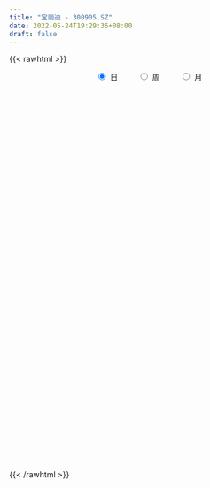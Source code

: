```yaml
---
title: "宝丽迪 - 300905.SZ"
date: 2022-05-24T19:29:36+08:00
draft: false
---
```

{{< rawhtml >}}
    <div style="text-align: center">
        <label style="padding: 1rem;"><input style="margin-right: .5rem" type="radio" name="period" value="D" checked onclick="period_change(this)">日</label>
        <label style="padding: 1rem;"><input style="margin-right: .5rem" type="radio" name="period" value="W" onclick="period_change(this)">周</label>
        <label style="padding: 1rem;"><input style="margin-right: .5rem" type="radio" name="period" value="M" onclick="period_change(this)">月</label>
    </div>
    <div id="chart" style="height: 700px;"></div> 
    <script type="text/javascript">
        const D_v = [14773.85,17414.45,8612.13,10128.34,13230.05,11135.94,7899.2,11547.66,23535.27,26332.36,51238.76,34860.68,32822.66,27285.5,26903.02,21761.35,26746.09,20851.95,22981.06,18766.78,17412.08,26265.71,39388.65,34067.06,34261.31,23134.02,21461.64,20049.0,19371.09,19937.42,19613.47,9642.41,15455.95,12094.74,23923.98,28063.95,21762.58,19105.41,13848.71,15836.98,15163.99,12238.17,16909.04,8269.19,11016.8,15731.3,14383.16,8928.0,9909.39,11682.0,37005.91,18051.06,11480.1,11406.53,9940.86,11519.63,8523.67,11780.0,10078.57,7792.97,9062.0,10861.06,9789.06,9327.13,25678.68,12263.49,11188.13,10390.0,18192.25,15566.58,17626.21,10842.0,12718.0,106398.45,111103.77,69066.35,42811.57,78182.92,81598.31,47498.71,48170.66,35358.91,33027.11,23189.35,51760.32,74350.5,55623.25,87613.81,60597.66,39723.3,42257.2,37900.16,35686.59,34284.17,28379.47,26382.1,30178.31,21932.21,38172.08,29639.99,25357.0,29044.07,10732.67,15273.03,7621.53,9450.72,8161.67,11459.04,10114.2,6559.3,9315.39,8698.32,6034.53,13545.61,10795.39,7385.52,10397.52,8969.68,10116.52,15493.34,6482.34,6225.34,13269.94,10637.12,7808.12,12535.57,8531.78,8666.1,9872.0,22231.11,21278.01,21907.0,18212.61,16953.74,12053.48,11195.0,11063.0,24359.34,16111.87,20926.29,12876.27,16640.75,14333.23,12291.89,34000.44,19882.49,16694.81,14741.75,9870.75,20392.4,15941.78,9688.36,9474.0,12061.06,12259.89,10875.36,12028.2,8471.0,36578.76,42916.8,31891.39,18735.67,14576.78,13420.35,11950.0,11519.81,13941.0,12087.8,12557.0,12126.26,26486.06,13366.0,9195.0,12004.12,11233.0,19051.49,14577.52,12184.19,18615.6,13383.19,7428.04,14856.06,5367.7,8696.7,6862.24,5550.84,5848.06,6412.0,8882.0,6832.0,5531.0,5920.98,8370.0,11902.9,10895.0,10553.84,9256.37,8702.89,13483.0,7117.0,8977.2,6621.58,7717.81,9734.39,8935.88,10510.86,17418.0,19873.36,11419.8,9676.85,6793.0,9282.48,10311.48,10462.0,5853.0,5785.0,6783.37,5789.0,4999.0,6360.0,5346.0,5731.0,6774.6,12478.24,30953.17,16743.32,12366.0,8636.0,8585.0,7172.12,7313.0,4843.86,6434.98,6083.98,4508.12,5503.0,6210.0,6580.86,11695.0,10185.88,12222.0,8519.1,9595.41,8398.41,5615.0,4606.0,5485.0,7370.51,6456.44,8774.87]
const D_histogram = [0.0,-0.0727904274,-0.0852549225,-0.0722644442,-0.0158961853,-0.0304550698,-0.0140151053,-0.0456139343,0.0433819236,0.006724567,0.1018747562,0.1073382126,0.0442185368,-0.0680353324,-0.2081666462,-0.2781466448,-0.2568352512,-0.2424302826,-0.2755761991,-0.2183274972,-0.1567981629,-0.074879091,0.0468647519,0.0854579141,0.1551295087,0.1754422263,0.1116033179,0.0324012059,0.0255755415,0.0076796499,-0.0816919947,-0.1293182085,-0.1062255286,-0.0971289977,-0.0147612011,0.0394117236,0.1010436141,0.1115207204,0.1034714228,0.0409831537,0.0098930155,-0.0416787954,-0.1201247476,-0.1555393772,-0.1636416659,-0.1245287113,-0.133021175,-0.1307046181,-0.0971285638,-0.0585810198,0.0279481701,0.0227441022,0.0076489882,-0.0247227048,-0.0275089564,0.0021715479,-0.0004835952,-0.032621476,-0.0820985251,-0.1303069716,-0.1973471745,-0.1780827874,-0.1240332968,-0.0494873994,0.0073068024,0.0468600021,0.0509819558,0.0774533579,0.1519088116,0.1804912852,0.1534718039,0.1119990774,0.101415083,0.4272231527,0.524995687,0.5844969138,0.498970597,0.5578161554,0.5743620025,0.574682352,0.5622682006,0.4576978545,0.281724811,0.1481337924,0.1899135237,0.2012132751,0.2621807143,0.4221780847,0.4908850014,0.4421691972,0.2858610193,0.2055709024,0.0800351299,-0.1242016516,-0.2875922332,-0.3500773321,-0.4593365794,-0.4826548388,-0.3911871234,-0.4031168489,-0.4907862798,-0.6981348807,-0.7891097357,-0.8729007468,-0.8491679948,-0.7480072096,-0.6411811976,-0.5904324043,-0.4832533545,-0.4044511578,-0.3067453347,-0.2546016571,-0.1982603567,-0.1947775024,-0.2054653623,-0.1716314222,-0.1006807966,-0.0280355727,-0.0384955115,-0.146541879,-0.183817784,-0.1693789521,-0.198336044,-0.1484043151,-0.0868459189,-0.0154132519,0.0273239994,0.0834367035,0.1317121896,0.2052829845,0.2754249443,0.3509576285,0.3403215147,0.3851864599,0.3855443077,0.3839182772,0.3634302841,0.3918328981,0.392388729,0.4020024785,0.3659934563,0.29621384,0.2444030077,0.2378139684,0.2375468141,0.1858570185,0.0767937343,0.0345638461,-0.0072797004,0.014421654,0.014313994,0.0135988884,0.0231032722,0.0459479535,0.068997777,0.0353211513,-0.0378352061,-0.0669831186,-0.011377282,0.077007413,0.0202760523,0.0263942187,0.0378541694,0.0295369296,0.0210305893,-0.007764725,0.0133494515,0.0259543048,0.0237755004,-0.0119239168,0.0392471891,0.0535736482,0.0645019077,0.043900693,0.0032728616,0.0382540276,0.0133351445,0.0238471119,-0.0425415212,-0.1423272713,-0.2163471128,-0.3402923599,-0.386014595,-0.4492544271,-0.4331022788,-0.3695436406,-0.2862405473,-0.2067400874,-0.1445449146,-0.1297974864,-0.1059868632,-0.0868515194,-0.0564928439,-0.0467403005,-0.0091711293,0.0332970798,0.0434825982,0.0764458046,0.0550747994,0.0530117146,0.0405931138,0.05403632,0.0722675988,0.0942493801,0.1028685581,0.0918322933,0.0445374644,-0.0655062226,-0.1166941261,-0.1180619581,-0.1483427433,-0.2141441241,-0.21285807,-0.1716068343,-0.1195347363,-0.0587852282,-0.0037459554,0.0398533812,0.0545756338,0.078356381,0.0920497719,0.0816578733,0.087084325,0.1056757993,0.1631037441,0.2053323339,0.1667677326,0.1085165001,0.0213956113,-0.0119615639,-0.0597246701,-0.057768699,-0.0838434342,-0.0785510627,-0.0549412419,-0.0303185118,-0.0436861048,-0.0314359157,-0.1283928568,-0.2416578509,-0.283849026,-0.3147865342,-0.2584098372,-0.1683712546,-0.105208792,-0.033915186,0.039446629,0.0846037467,0.1344562282,0.1731191066]
const D_fast = [0.0,-0.0909880342,-0.12476626,-0.1298418927,-0.0774476802,-0.0996203321,-0.086684144,-0.1296864565,-0.0298451178,-0.0648213325,0.0557975457,0.0880955553,0.0360305137,-0.0932321886,-0.285405164,-0.4249218238,-0.467819243,-0.514021845,-0.6160618114,-0.6133949837,-0.5910651901,-0.527865891,-0.3944058602,-0.3344482194,-0.2259942476,-0.1618209734,-0.1977590524,-0.2688608629,-0.269292642,-0.2852686211,-0.3950632644,-0.4750190303,-0.4784827325,-0.4936684511,-0.4149909547,-0.3509650991,-0.2640723052,-0.2257150187,-0.2078964607,-0.2601389413,-0.2887558256,-0.3507473353,-0.4592244744,-0.5335239483,-0.5825366536,-0.5745558767,-0.6163036342,-0.6466632318,-0.6373693184,-0.6134670294,-0.5199507969,-0.5194688393,-0.5326517063,-0.5712040755,-0.5808675662,-0.5506441749,-0.5534202168,-0.5937134665,-0.6637151469,-0.7445003364,-0.8608773329,-0.8861336426,-0.8630924762,-0.8009184287,-0.7422975262,-0.691029326,-0.6741618833,-0.6283271418,-0.5158944852,-0.4421891903,-0.4308407206,-0.4443136777,-0.4295439014,0.0030699565,0.2320914125,0.4377168677,0.4769332002,0.6752327975,0.8353691452,0.9793600826,1.1075129814,1.1173670989,1.0118252582,0.9152676877,1.0045257999,1.0661288702,1.1926414879,1.4581833795,1.6496115466,1.7114380416,1.6265951185,1.5976977272,1.4921707372,1.2568835428,1.0215949029,0.871590471,0.6474970788,0.5035151097,0.4971860443,0.3844771066,0.1741111057,-0.2077712153,-0.4960235042,-0.7980397021,-0.9865989488,-1.072439966,-1.1259092534,-1.2227685611,-1.23640285,-1.2587134427,-1.2376939533,-1.24920069,-1.2424244788,-1.2876360001,-1.3496902006,-1.358764116,-1.3129836895,-1.2473473589,-1.2674311755,-1.4121130128,-1.4953433637,-1.5232492699,-1.6017903728,-1.5889597226,-1.5491128062,-1.4815334522,-1.431965201,-1.3549933211,-1.2737897875,-1.1488982465,-1.0099000507,-0.8466279593,-0.7721836945,-0.6310221343,-0.5342782096,-0.4399246707,-0.3695550928,-0.2431942543,-0.1445412412,-0.034426872,0.0210624699,0.0253363136,0.0346262331,0.087490686,0.1466102352,0.1413846942,0.0515198436,0.0179309169,-0.0257325547,-0.0004257868,0.0030450517,0.0057296682,0.0210098701,0.0553415397,0.0956408075,0.0707944696,-0.0118206893,-0.0577143815,-0.0049528653,0.1026836828,0.0510213353,0.0637380564,0.0846615494,0.083728542,0.0804798491,0.0497433535,0.0741948928,0.0932883223,0.097053393,0.0583729966,0.1193558998,0.1470757709,0.1741295073,0.164503466,0.1246938499,0.1692385228,0.1476534258,0.1641271711,0.0871031577,-0.0482644101,-0.1763710299,-0.3853893669,-0.5276152507,-0.7031686896,-0.7952921111,-0.824119383,-0.8123764265,-0.7845609885,-0.7585020443,-0.7762039878,-0.7788900804,-0.7814676164,-0.7652321519,-0.7671646836,-0.7318882947,-0.6810958157,-0.6600396477,-0.6079649901,-0.6155672956,-0.6043774517,-0.6066477741,-0.5796954879,-0.5433973093,-0.4978531831,-0.4635168655,-0.451595057,-0.4877555198,-0.6141757624,-0.6945371974,-0.7254205189,-0.7927869899,-0.9121244018,-0.9640528653,-0.9657033381,-0.9435149241,-0.8974617232,-0.8433589392,-0.7897962573,-0.7614300962,-0.7180602538,-0.68135442,-0.6713318502,-0.6441343172,-0.5991238931,-0.5009200123,-0.4073583391,-0.4042310072,-0.4353531146,-0.5171251006,-0.5534726669,-0.6161669405,-0.6286531442,-0.675688738,-0.6900341321,-0.6801596218,-0.6631165197,-0.6874056389,-0.6830144287,-0.812069584,-0.9857490408,-1.0989024724,-1.2085366142,-1.2167623764,-1.1688166075,-1.1319563429,-1.0691415334,-0.9859180611,-0.9196100067,-0.8361434683,-0.7542008131]
const D_slow = [0.0,-0.0181976068,-0.0395113375,-0.0575774485,-0.0615514948,-0.0691652623,-0.0726690386,-0.0840725222,-0.0732270413,-0.0715458996,-0.0460772105,-0.0192426573,-0.0081880231,-0.0251968562,-0.0772385178,-0.146775179,-0.2109839918,-0.2715915625,-0.3404856122,-0.3950674865,-0.4342670273,-0.4529868,-0.441270612,-0.4199061335,-0.3811237563,-0.3372631998,-0.3093623703,-0.3012620688,-0.2948681835,-0.292948271,-0.3133712697,-0.3457008218,-0.3722572039,-0.3965394534,-0.4002297536,-0.3903768227,-0.3651159192,-0.3372357391,-0.3113678834,-0.301122095,-0.2986488411,-0.30906854,-0.3390997269,-0.3779845712,-0.4188949876,-0.4500271655,-0.4832824592,-0.5159586137,-0.5402407547,-0.5548860096,-0.5478989671,-0.5422129415,-0.5403006945,-0.5464813707,-0.5533586098,-0.5528157228,-0.5529366216,-0.5610919906,-0.5816166219,-0.6141933648,-0.6635301584,-0.7080508552,-0.7390591794,-0.7514310293,-0.7496043287,-0.7378893281,-0.7251438392,-0.7057804997,-0.6678032968,-0.6226804755,-0.5843125245,-0.5563127552,-0.5309589844,-0.4241531962,-0.2929042745,-0.146780046,-0.0220373968,0.1174166421,0.2610071427,0.4046777307,0.5452447808,0.6596692444,0.7301004472,0.7671338953,0.8146122762,0.864915595,0.9304607736,1.0360052948,1.1587265451,1.2692688444,1.3407340992,1.3921268248,1.4121356073,1.3810851944,1.3091871361,1.2216678031,1.1068336582,0.9861699485,0.8883731677,0.7875939555,0.6648973855,0.4903636653,0.2930862314,0.0748610447,-0.137430954,-0.3244327564,-0.4847280558,-0.6323361569,-0.7531494955,-0.8542622849,-0.9309486186,-0.9945990329,-1.0441641221,-1.0928584977,-1.1442248382,-1.1871326938,-1.2123028929,-1.2193117861,-1.228935664,-1.2655711338,-1.3115255797,-1.3538703178,-1.4034543288,-1.4405554076,-1.4622668873,-1.4661202003,-1.4592892004,-1.4384300245,-1.4055019771,-1.354181231,-1.285324995,-1.1975855878,-1.1125052092,-1.0162085942,-0.9198225173,-0.823842948,-0.7329853769,-0.6350271524,-0.5369299702,-0.4364293505,-0.3449309864,-0.2708775264,-0.2097767745,-0.1503232824,-0.0909365789,-0.0444723243,-0.0252738907,-0.0166329292,-0.0184528543,-0.0148474408,-0.0112689423,-0.0078692202,-0.0020934021,0.0093935863,0.0266430305,0.0354733183,0.0260145168,0.0092687371,0.0064244166,0.0256762699,0.030745283,0.0373438376,0.04680738,0.0541916124,0.0594492597,0.0575080785,0.0608454414,0.0673340175,0.0732778926,0.0702969134,0.0801087107,0.0935021227,0.1096275997,0.1206027729,0.1214209883,0.1309844952,0.1343182813,0.1402800593,0.129644679,0.0940628611,0.0399760829,-0.045097007,-0.1416006558,-0.2539142625,-0.3621898322,-0.4545757424,-0.5261358792,-0.5778209011,-0.6139571297,-0.6464065013,-0.6729032171,-0.694616097,-0.708739308,-0.7204243831,-0.7227171654,-0.7143928955,-0.7035222459,-0.6844107948,-0.6706420949,-0.6573891663,-0.6472408878,-0.6337318078,-0.6156649081,-0.5921025631,-0.5663854236,-0.5434273503,-0.5322929842,-0.5486695398,-0.5778430714,-0.6073585609,-0.6444442467,-0.6979802777,-0.7511947952,-0.7940965038,-0.8239801879,-0.8386764949,-0.8396129838,-0.8296496385,-0.81600573,-0.7964166348,-0.7734041918,-0.7529897235,-0.7312186423,-0.7047996924,-0.6640237564,-0.6126906729,-0.5709987398,-0.5438696148,-0.5385207119,-0.5415111029,-0.5564422704,-0.5708844452,-0.5918453037,-0.6114830694,-0.6252183799,-0.6327980078,-0.6437195341,-0.651578513,-0.6836767272,-0.7440911899,-0.8150534464,-0.89375008,-0.9583525393,-1.0004453529,-1.0267475509,-1.0352263474,-1.0253646901,-1.0042137535,-0.9705996964,-0.9273199198]
const D_data = [['2021-04-29', 32.2425, 31.3138, 31.2849, 32.334],['2021-04-30', 31.179, 30.1732, 29.6006, 31.4196],['2021-05-06', 30.0, 30.6304, 29.7401, 30.7892],['2021-05-07', 30.5534, 30.8807, 30.3657, 31.2464],['2021-05-10', 31.1838, 31.5688, 30.8662, 32.2377],['2021-05-11', 31.564, 30.7652, 30.6882, 31.7132],['2021-05-12', 30.8037, 31.1309, 30.6545, 31.2079],['2021-05-13', 31.0154, 30.4524, 30.0866, 31.0154],['2021-05-14', 30.3417, 32.1078, 29.6487, 32.3677],['2021-05-17', 31.5734, 30.6845, 30.4012, 31.5734],['2021-05-18', 30.6942, 32.5308, 30.6063, 32.902],['2021-05-19', 32.1107, 31.759, 31.2901, 32.4136],['2021-05-20', 31.759, 30.8017, 29.9909, 32.3159],['2021-05-21', 30.8798, 29.6978, 29.688, 30.9678],['2021-05-24', 29.1703, 28.545, 28.4767, 29.5806],['2021-05-25', 28.3301, 28.6427, 28.1152, 28.9749],['2021-05-26', 28.4474, 29.4145, 28.4376, 29.7759],['2021-05-27', 29.6196, 29.1898, 29.1116, 29.9713],['2021-05-28', 29.0921, 28.291, 28.2813, 29.18],['2021-05-31', 28.2324, 29.2386, 27.9296, 29.2777],['2021-06-01', 29.0628, 29.4047, 28.799, 29.6001],['2021-06-02', 29.3559, 29.8932, 29.3559, 30.1374],['2021-06-03', 29.8932, 30.8701, 29.4536, 31.2608],['2021-06-04', 30.4207, 30.2546, 30.2058, 31.7493],['2021-06-07', 30.9385, 30.9775, 30.6649, 31.7004],['2021-06-08', 30.7724, 30.6845, 30.3914, 31.4953],['2021-06-09', 30.7724, 29.5806, 29.5513, 30.7724],['2021-06-10', 29.9713, 29.014, 28.9163, 30.069],['2021-06-11', 28.8088, 29.6685, 28.8088, 29.8834],['2021-06-15', 30.7724, 29.434, 29.2386, 30.7724],['2021-06-16', 29.2679, 28.1738, 28.0371, 29.2679],['2021-06-17', 28.291, 28.1934, 27.7733, 28.545],['2021-06-18', 28.3204, 28.8674, 27.744, 29.1116],['2021-06-21', 28.3301, 28.6427, 28.1445, 28.8186],['2021-06-22', 28.7209, 29.7076, 28.6037, 30.0788],['2021-06-23', 29.7466, 29.6782, 29.6782, 30.6258],['2021-06-24', 29.6782, 30.0885, 29.307, 30.3523],['2021-06-25', 29.9713, 29.6782, 29.1116, 29.9811],['2021-06-28', 29.6782, 29.4926, 29.3559, 30.1179],['2021-06-29', 29.307, 28.633, 28.5841, 29.6782],['2021-06-30', 28.8186, 28.7502, 28.4864, 29.5024],['2021-07-01', 28.799, 28.2129, 28.1934, 29.0042],['2021-07-02', 28.506, 27.4118, 27.0406, 28.506],['2021-07-05', 27.1481, 27.4802, 27.1481, 27.7831],['2021-07-06', 27.4607, 27.5193, 26.9722, 27.7928],['2021-07-07', 27.3532, 28.0175, 27.3435, 28.3106],['2021-07-08', 27.8124, 27.3337, 27.2165, 28.2715],['2021-07-09', 27.1676, 27.2751, 27.1676, 27.5681],['2021-07-12', 27.3337, 27.5974, 27.3337, 27.8319],['2021-07-13', 27.3923, 27.7147, 27.236, 27.8417],['2021-07-14', 28.2227, 28.5646, 27.9394, 29.3949],['2021-07-15', 28.3497, 27.5779, 27.4607, 28.5157],['2021-07-16', 27.5486, 27.3337, 27.1774, 27.9198],['2021-07-19', 27.2555, 26.9038, 26.4838, 27.2555],['2021-07-20', 26.8159, 27.0797, 26.4936, 27.4705],['2021-07-21', 27.0113, 27.4705, 26.9136, 27.7831],['2021-07-22', 27.4802, 27.0602, 27.0602, 27.5388],['2021-07-23', 27.0699, 26.5033, 26.3959, 27.4411],['2021-07-26', 26.1516, 25.9367, 25.7706, 26.474],['2021-07-27', 25.7902, 25.5167, 25.4971, 26.2591],['2021-07-28', 25.4873, 24.7449, 24.3639, 25.5948],['2021-07-29', 24.911, 25.4483, 24.911, 26.0149],['2021-07-30', 25.5069, 25.8586, 25.204, 26.1321],['2021-08-02', 25.8488, 26.2884, 25.546, 26.5717],['2021-08-03', 26.8648, 26.2982, 26.2396, 27.8417],['2021-08-04', 25.9074, 26.2591, 25.7609, 26.5424],['2021-08-05', 26.2591, 25.8683, 25.8683, 26.4447],['2021-08-06', 26.0833, 26.1809, 25.4776, 26.2786],['2021-08-09', 26.6499, 27.0504, 26.3763, 27.3532],['2021-08-10', 26.3861, 26.7964, 26.3861, 27.0602],['2021-08-11', 26.6987, 26.1516, 26.0246, 27.0113],['2021-08-12', 26.3372, 25.8097, 25.7023, 26.3372],['2021-08-13', 25.8097, 26.0637, 25.5264, 26.2298],['2021-08-16', 26.9625, 31.2804, 26.8257, 31.2804],['2021-08-17', 31.2706, 29.9029, 28.4474, 31.2706],['2021-08-18', 29.2093, 30.2644, 29.014, 30.704],['2021-08-19', 29.5513, 28.799, 28.76, 30.1276],['2021-08-20', 28.6232, 30.9678, 28.0468, 31.1338],['2021-08-23', 30.5086, 31.1241, 30.4109, 33.4491],['2021-08-24', 31.7493, 31.4757, 30.3816, 31.7493],['2021-08-25', 31.3585, 31.8079, 29.9909, 32.1889],['2021-08-26', 31.7493, 30.831, 30.5575, 32.1205],['2021-08-27', 30.704, 29.5708, 29.3168, 30.7138],['2021-08-30', 29.434, 29.5415, 29.1898, 30.45],['2021-08-31', 29.4243, 31.7395, 29.1116, 31.7884],['2021-09-01', 31.7297, 31.7786, 30.958, 33.7128],['2021-09-02', 31.1143, 32.9118, 30.8505, 33.6738],['2021-09-03', 32.267, 35.1684, 31.8958, 36.7803],['2021-09-06', 34.7386, 35.1684, 33.2928, 35.9402],['2021-09-07', 34.6018, 34.299, 33.9766, 34.9633],['2021-09-08', 34.1036, 32.8727, 32.6285, 34.1036],['2021-09-09', 32.8532, 33.5761, 32.7359, 34.2892],['2021-09-10', 33.0095, 32.7653, 31.9447, 33.1072],['2021-09-13', 32.775, 31.0654, 30.9971, 32.8141],['2021-09-14', 30.9287, 30.6063, 30.3035, 31.5734],['2021-09-15', 30.5868, 31.1827, 30.2839, 31.3878],['2021-09-16', 31.2608, 29.9713, 29.942, 31.9642],['2021-09-17', 29.7466, 30.4598, 29.5415, 30.7626],['2021-09-22', 30.577, 31.8665, 30.577, 32.5113],['2021-09-23', 31.2608, 30.5868, 30.4305, 31.7493],['2021-09-24', 30.3425, 29.1116, 28.9749, 30.3425],['2021-09-27', 29.0335, 26.4154, 26.2786, 29.0433],['2021-09-28', 26.8159, 26.5229, 26.2884, 26.9234],['2021-09-29', 26.4642, 25.4971, 25.4776, 26.4642],['2021-09-30', 25.7413, 25.9856, 25.7413, 26.1712],['2021-10-08', 26.1321, 26.6205, 26.1321, 26.7182],['2021-10-11', 26.6205, 26.6401, 26.4447, 26.8159],['2021-10-12', 26.8745, 25.7902, 25.4776, 26.8745],['2021-10-13', 25.7902, 26.3959, 25.6046, 27.0406],['2021-10-14', 26.4056, 26.0735, 25.9758, 26.4056],['2021-10-15', 26.4056, 26.3763, 26.2786, 27.1578],['2021-10-18', 26.0833, 25.8488, 25.6046, 26.4349],['2021-10-19', 25.8976, 25.8683, 25.8, 26.1809],['2021-10-20', 26.0149, 25.0575, 24.9696, 26.0344],['2021-10-21', 25.0282, 24.5397, 24.4811, 25.1845],['2021-10-22', 24.6081, 24.8426, 24.5397, 25.0087],['2021-10-25', 24.7644, 25.3115, 24.5104, 25.546],['2021-10-26', 25.3994, 25.4971, 25.1064, 25.6436],['2021-10-27', 25.3994, 24.4225, 24.4225, 25.3994],['2021-10-28', 24.4225, 22.625, 22.5176, 24.4225],['2021-10-29', 22.625, 22.8009, 22.5371, 23.0158],['2021-11-01', 22.7911, 23.0549, 22.5664, 23.26],['2021-11-02', 22.9474, 22.1268, 21.736, 23.1428],['2021-11-03', 22.1268, 22.8302, 21.99, 23.1232],['2021-11-04', 22.7618, 22.9767, 22.6446, 23.3089],['2021-11-05', 23.133, 23.2112, 22.7911, 23.6019],['2021-11-08', 23.4456, 22.9572, 22.8692, 23.6508],['2021-11-09', 22.9767, 23.2307, 22.7227, 23.3772],['2021-11-10', 23.2307, 23.2991, 22.9181, 23.4359],['2021-11-11', 23.3577, 23.8852, 23.3089, 24.2467],['2021-11-12', 23.9341, 24.2369, 23.4945, 24.3444],['2021-11-15', 24.2858, 24.7742, 24.2858, 24.8817],['2021-11-16', 24.7742, 23.9829, 23.9829, 24.8719],['2021-11-17', 24.1099, 24.911, 24.0708, 24.9696],['2021-11-18', 24.7937, 24.6472, 24.4323, 25.204],['2021-11-19', 24.6081, 24.8035, 24.2955, 24.911],['2021-11-22', 24.6667, 24.6961, 24.5104, 25.0087],['2021-11-23', 24.6961, 25.5362, 24.5984, 25.6534],['2021-11-24', 25.3408, 25.4971, 25.0966, 25.8488],['2021-11-25', 25.4483, 25.8879, 25.1943, 26.0637],['2021-11-26', 25.8683, 25.4971, 25.3701, 26.2005],['2021-11-29', 24.4225, 25.0087, 24.4225, 25.2333],['2021-11-30', 25.0966, 25.0868, 25.0087, 25.6339],['2021-12-01', 25.3994, 25.6632, 25.1064, 25.7511],['2021-12-02', 25.5948, 25.8976, 25.204, 26.9527],['2021-12-03', 25.8195, 25.2724, 25.077, 26.1419],['2021-12-06', 25.1064, 24.2174, 24.1392, 25.3213],['2021-12-07', 24.276, 24.6863, 23.8559, 25.0966],['2021-12-08', 24.6667, 24.4714, 24.3834, 24.7742],['2021-12-09', 24.4714, 25.2138, 24.4714, 25.6436],['2021-12-10', 25.9856, 25.0087, 24.9696, 26.0637],['2021-12-13', 24.9598, 25.0087, 24.9598, 25.3408],['2021-12-14', 24.8328, 25.1747, 24.6179, 25.2822],['2021-12-15', 25.1747, 25.458, 25.0087, 25.4971],['2021-12-16', 25.4776, 25.6339, 25.2529, 25.6436],['2021-12-17', 25.7218, 24.9403, 24.9403, 25.8683],['2021-12-20', 25.1454, 24.1588, 24.1392, 25.1454],['2021-12-21', 24.1001, 24.3932, 24.1001, 24.4128],['2021-12-22', 24.5397, 25.4971, 24.5397, 27.1578],['2021-12-23', 25.2529, 26.3275, 25.2333, 26.5131],['2021-12-24', 26.3275, 24.6374, 24.53, 26.3275],['2021-12-27', 24.6765, 25.3115, 24.53, 25.5069],['2021-12-28', 25.3115, 25.458, 25.077, 25.5948],['2021-12-29', 25.5069, 25.2529, 24.911, 25.7023],['2021-12-30', 25.165, 25.2333, 25.038, 25.419],['2021-12-31', 25.1552, 24.8914, 24.8524, 25.3701],['2022-01-04', 24.9012, 25.5069, 24.8621, 25.5069],['2022-01-05', 25.6925, 25.5167, 25.165, 25.7413],['2022-01-06', 25.458, 25.3897, 25.2724, 25.6925],['2022-01-07', 25.4873, 24.8817, 24.7449, 25.4971],['2022-01-10', 24.9598, 26.0344, 24.8133, 26.0637],['2022-01-11', 25.8879, 25.8, 25.7023, 26.2786],['2022-01-12', 25.7511, 25.8879, 25.7511, 26.1419],['2022-01-13', 26.0149, 25.5264, 25.4971, 26.0735],['2022-01-14', 25.5264, 25.1454, 25.077, 25.7511],['2022-01-17', 25.1454, 26.1126, 25.1454, 26.22],['2022-01-18', 26.1321, 25.4287, 25.419, 26.1809],['2022-01-19', 25.5069, 25.8683, 25.3897, 26.1809],['2022-01-20', 25.8683, 24.7644, 24.6863, 25.9074],['2022-01-21', 24.911, 23.8364, 23.641, 25.0087],['2022-01-24', 23.641, 23.5531, 23.4554, 23.895],['2022-01-25', 23.4847, 22.1659, 22.1268, 23.4847],['2022-01-26', 22.3026, 22.3808, 22.1366, 22.5859],['2022-01-27', 22.3906, 21.5016, 21.4918, 22.459],['2022-01-28', 21.4918, 21.9705, 21.4918, 22.1366],['2022-02-07', 22.4296, 22.4003, 22.0193, 22.5859],['2022-02-08', 22.3906, 22.7129, 22.2147, 22.7423],['2022-02-09', 22.5176, 22.8302, 22.498, 22.9083],['2022-02-10', 22.7813, 22.7716, 22.4296, 22.9181],['2022-02-11', 22.7129, 22.1854, 22.1268, 22.7129],['2022-02-14', 22.1756, 22.2147, 21.9119, 22.5664],['2022-02-15', 22.205, 22.0975, 21.9412, 22.4003],['2022-02-16', 22.1561, 22.2147, 22.1463, 22.5078],['2022-02-17', 22.1463, 21.9217, 21.8826, 22.3808],['2022-02-18', 21.9803, 22.2733, 21.6384, 22.2733],['2022-02-21', 22.1756, 22.459, 22.0682, 22.4785],['2022-02-22', 22.2831, 22.1268, 21.9803, 22.5762],['2022-02-23', 22.0291, 22.4785, 22.0291, 22.5371],['2022-02-24', 22.4687, 21.7849, 21.5895, 22.6641],['2022-02-25', 21.8923, 21.9119, 21.863, 22.3026],['2022-02-28', 21.9021, 21.6872, 21.2085, 22.1268],['2022-03-01', 21.7751, 21.9607, 21.697, 21.9607],['2022-03-02', 21.9607, 22.0682, 21.697, 22.1952],['2022-03-03', 22.0682, 22.205, 21.9705, 22.5078],['2022-03-04', 22.0291, 22.117, 22.0096, 22.4101],['2022-03-07', 22.1073, 21.863, 21.5211, 22.2147],['2022-03-08', 22.4687, 21.2281, 21.1987, 22.6055],['2022-03-09', 21.0034, 19.9288, 19.157, 21.443],['2022-03-10', 20.3195, 20.0753, 19.9874, 20.7689],['2022-03-11', 19.9972, 20.3782, 19.2547, 20.5051],['2022-03-14', 20.3782, 19.7334, 19.7334, 20.3782],['2022-03-15', 19.7139, 18.7858, 18.7565, 19.7236],['2022-03-16', 18.8542, 19.1766, 18.3657, 19.3329],['2022-03-17', 19.4794, 19.5282, 19.2547, 19.9092],['2022-03-18', 19.5673, 19.6846, 19.3329, 19.8115],['2022-03-21', 19.6846, 19.9092, 19.5576, 19.9874],['2022-03-22', 19.9092, 20.0069, 19.5673, 20.1242],['2022-03-23', 19.8799, 20.0265, 19.792, 20.2218],['2022-03-24', 19.9288, 19.7432, 19.6259, 19.9288],['2022-03-25', 19.8799, 19.8995, 19.6846, 20.173],['2022-03-28', 19.9288, 19.8311, 19.5282, 20.1046],['2022-03-29', 19.8506, 19.4989, 19.3817, 20.0265],['2022-03-30', 19.5576, 19.6455, 19.3133, 19.7627],['2022-03-31', 20.0069, 19.8506, 19.6455, 20.5051],['2022-04-01', 20.0362, 20.554, 20.0362, 21.6677],['2022-04-06', 19.9679, 20.6908, 19.9581, 20.808],['2022-04-07', 20.5638, 19.7529, 19.7529, 20.6126],['2022-04-08', 19.792, 19.2743, 19.2352, 19.9092],['2022-04-11', 19.03, 18.4927, 18.3462, 19.6455],['2022-04-12', 18.61, 18.7663, 18.2583, 18.903],['2022-04-13', 18.737, 18.2583, 18.0727, 18.737],['2022-04-14', 18.3169, 18.6295, 18.3169, 18.6295],['2022-04-15', 18.5513, 18.0727, 17.9066, 18.5513],['2022-04-18', 18.0629, 18.2583, 17.6917, 18.4146],['2022-04-19', 18.3853, 18.4244, 18.1899, 18.6002],['2022-04-20', 18.4244, 18.4439, 18.3462, 18.6588],['2022-04-21', 18.4439, 17.8773, 17.8773, 18.6002],['2022-04-22', 17.7894, 18.0727, 17.6038, 18.2192],['2022-04-25', 18.1899, 16.3142, 16.2849, 18.3267],['2022-04-26', 16.3631, 15.2885, 15.1615, 16.705],['2022-04-27', 15.1029, 15.435, 14.4972, 15.5327],['2022-04-28', 15.65, 15.015, 14.8684, 15.65],['2022-04-29', 15.181, 15.816, 15.181, 16.0016],['2022-05-05', 15.8356, 16.324, 15.7476, 16.5096],['2022-05-06', 16.1384, 16.1482, 15.9235, 16.4119],['2022-05-09', 16.1482, 16.4119, 16.1384, 16.5389],['2022-05-10', 16.4217, 16.6855, 16.1775, 16.7148],['2022-05-11', 16.7538, 16.5585, 16.5096, 17.0372],['2022-05-12', 16.4999, 16.8222, 16.3338, 16.9004],['2022-05-13', 16.8222, 16.9102, 16.7636, 17.1348]]
const W_v = [173774.97,216409.12,128094.22,96058.75,81187.44,99066.16,58786.04,67616.17,55448.79,82239.44,127353.76,114202.55,67126.09,128250.04,33992.3,24100.01,76373.08,67582.45,106972.22,79051.78,86523.96,69911.01,141244.69,126950.77,88384.75,79934.01,18740.47,67348.12,172539.96,119243.47,135900.28,118277.06,64649.25,104950.66,73996.89,58328.45,88128.46,53170.69,47583.66,68847.43,74945.04,407563.06,245653.7,292537.23,216164.91,141156.26,93169.07,62671.3,9450.72,45609.6,46459.37,51459.4,50476.09,70579.0,80321.83,85336.77,97148.8,77641.49,54358.67,131886.15,70202.61,50712.06,72284.18,77811.99,43210.74,33524.9,42619.88,49113.1,41986.86,68898.87,42701.96,29716.37,61283.01,37745.32,34348.96,28885.96,52217.39,14013.41,32692.82]
const W_histogram = [0.0,-0.3630012536,-0.6075216288,-0.982855151,-1.1311101301,-1.4301207241,-1.607210474,-1.7858379862,-1.8939529374,-1.9970273163,-1.6754591985,-1.4121828662,-1.2952236025,-1.0974812808,-0.9297543464,-0.6293545838,-0.4195020856,-0.066378939,0.0670345206,0.363939472,0.5086032994,0.6559716729,1.0740598319,1.2621788822,1.3809454038,1.234037804,1.1515414944,1.1442765887,0.9498268449,0.7101036808,0.6680432824,0.5878404486,0.4728744353,0.4439361588,0.2730438579,0.1574261379,0.09461911,0.0112556898,-0.0687967445,-0.0807089534,-0.0771516427,0.2565386626,0.376951151,0.8028928974,0.8855899553,0.7530229411,0.5518583167,0.2035305819,0.0207717403,-0.1047806574,-0.2699495614,-0.4830950006,-0.5575557837,-0.500644181,-0.3925319325,-0.2489960307,-0.1488179069,-0.0832168039,-0.0300735682,-0.002421237,0.0433498836,0.0811505915,0.1292368143,0.0805884425,-0.0618648053,-0.1227127003,-0.1370473501,-0.1498378706,-0.1244958431,-0.2003529499,-0.2685042914,-0.2696628794,-0.200102111,-0.2128423627,-0.2710301639,-0.2773522706,-0.3942197296,-0.408132432,-0.3284267125]
const W_fast = [0.0,-0.453751567,-0.8501523494,-1.4711996593,-1.902232171,-2.558772946,-3.1376653144,-3.7627523232,-4.3443555087,-4.9466867166,-5.0439833984,-5.1337527828,-5.3405994197,-5.4172274182,-5.4819390704,-5.3388779538,-5.2339009769,-4.8973725651,-4.7472004753,-4.359310656,-4.0874960037,-3.776134712,-3.089531595,-2.5858678242,-2.1218649517,-1.9602631005,-1.7548740365,-1.476069795,-1.4330628275,-1.4952600715,-1.3703096493,-1.3035523709,-1.3002997754,-1.2182540122,-1.3208853486,-1.3971465342,-1.4362987845,-1.5168482823,-1.6140999027,-1.64618935,-1.66191995,-1.264094979,-1.0494447029,-0.4227797321,-0.1186851854,-0.0629964644,-0.1261965095,-0.4236415989,-0.6012075055,-0.7529550675,-0.9856113618,-1.3195305512,-1.5333802802,-1.6016297228,-1.5916504573,-1.5103635632,-1.4473899161,-1.4025930141,-1.3569681704,-1.3299211486,-1.2733125571,-1.2152242013,-1.1348287749,-1.163330036,-1.3212494852,-1.4127755552,-1.4613720425,-1.5116220307,-1.517403964,-1.6433493083,-1.7786267226,-1.8472010304,-1.8276657898,-1.8936166321,-2.0195619743,-2.0952221487,-2.3106445401,-2.4265903505,-2.4289913091]
const W_slow = [0.0,-0.0907503134,-0.2426307206,-0.4883445083,-0.7711220409,-1.1286522219,-1.5304548404,-1.976914337,-2.4504025713,-2.9496594004,-3.3685242,-3.7215699165,-4.0453758172,-4.3197461374,-4.552184724,-4.7095233699,-4.8143988913,-4.8309936261,-4.8142349959,-4.7232501279,-4.5960993031,-4.4321063849,-4.1635914269,-3.8480467064,-3.5028103554,-3.1943009044,-2.9064155308,-2.6203463837,-2.3828896724,-2.2053637523,-2.0383529317,-1.8913928195,-1.7731742107,-1.662190171,-1.5939292065,-1.5545726721,-1.5309178946,-1.5281039721,-1.5453031582,-1.5654803966,-1.5847683073,-1.5206336416,-1.4263958539,-1.2256726295,-1.0042751407,-0.8160194054,-0.6780548262,-0.6271721808,-0.6219792457,-0.6481744101,-0.7156618004,-0.8364355506,-0.9758244965,-1.1009855417,-1.1991185249,-1.2613675325,-1.2985720092,-1.3193762102,-1.3268946023,-1.3274999115,-1.3166624406,-1.2963747928,-1.2640655892,-1.2439184785,-1.2593846799,-1.2900628549,-1.3243246925,-1.3617841601,-1.3929081209,-1.4429963584,-1.5101224312,-1.5775381511,-1.6275636788,-1.6807742695,-1.7485318104,-1.8178698781,-1.9164248105,-2.0184579185,-2.1005645966]
const W_data = [['2020-11-06', 52.9355, 46.7757, 44.7594, 59.8171],['2020-11-13', 46.6795, 41.0876, 40.0914, 47.974],['2020-11-20', 41.8479, 40.5101, 40.4909, 43.3975],['2020-11-27', 40.4235, 36.4966, 36.3859, 40.4235],['2020-12-04', 36.7132, 36.9827, 36.0972, 38.1858],['2020-12-11', 36.9105, 32.7141, 32.1607, 38.6333],['2020-12-18', 32.4928, 31.5399, 31.0828, 33.3013],['2020-12-25', 31.3619, 28.9413, 28.3013, 31.6554],['2020-12-31', 28.7199, 27.2522, 26.3715, 29.0472],['2021-01-08', 27.4639, 24.7931, 24.4995, 28.821],['2021-01-15', 24.8797, 28.7825, 23.975, 29.8797],['2021-01-22', 28.9076, 27.8922, 27.2281, 29.9711],['2021-01-29', 27.8537, 25.4475, 24.6776, 27.8633],['2021-02-05', 25.4812, 25.7555, 25.3272, 32.0019],['2021-02-10', 25.5053, 24.923, 24.6872, 25.8181],['2021-02-19', 25.3898, 26.5688, 25.3176, 26.7854],['2021-02-26', 26.6169, 25.717, 25.64, 28.1761],['2021-03-05', 25.717, 28.1569, 25.717, 28.3446],['2021-03-12', 28.2002, 26.0346, 25.7507, 29.9952],['2021-03-19', 26.1261, 28.744, 25.64, 29.1338],['2021-03-26', 28.8258, 27.719, 27.3099, 30.0048],['2021-04-02', 27.7526, 28.3686, 27.4543, 29.5717],['2021-04-09', 28.2964, 33.3782, 28.2964, 37.6805],['2021-04-16', 32.0549, 32.5072, 31.5207, 34.6487],['2021-04-23', 32.204, 33.0077, 31.1501, 33.3927],['2021-04-30', 33.1858, 30.1732, 29.6006, 33.2531],['2021-05-07', 30.0, 30.8807, 29.7401, 31.2464],['2021-05-14', 31.1838, 32.1078, 29.6487, 32.3677],['2021-05-21', 31.5734, 29.6978, 29.688, 32.902],['2021-05-28', 29.1703, 28.291, 28.1152, 29.9713],['2021-06-04', 28.2324, 30.2546, 27.9296, 31.7493],['2021-06-11', 30.9385, 29.6685, 28.8088, 31.7004],['2021-06-18', 30.7724, 28.8674, 27.744, 30.7724],['2021-06-25', 28.3301, 29.6782, 28.1445, 30.6258],['2021-07-02', 29.6782, 27.4118, 27.0406, 30.1179],['2021-07-09', 27.1481, 27.2751, 26.9722, 28.3106],['2021-07-16', 27.3337, 27.3337, 27.1774, 29.3949],['2021-07-23', 27.2555, 26.5033, 26.3959, 27.7831],['2021-07-30', 26.1516, 25.8586, 24.3639, 26.474],['2021-08-06', 25.8488, 26.1809, 25.4776, 27.8417],['2021-08-13', 26.6499, 26.0637, 25.5264, 27.3532],['2021-08-20', 26.9625, 30.9678, 26.8257, 31.2804],['2021-08-27', 30.5086, 29.5708, 29.3168, 33.4491],['2021-09-03', 29.434, 35.1684, 29.1116, 36.7803],['2021-09-10', 34.7386, 32.7653, 31.9447, 35.9402],['2021-09-17', 32.775, 30.4598, 29.5415, 32.8141],['2021-09-24', 30.577, 29.1116, 28.9749, 32.5113],['2021-09-30', 29.0335, 25.9856, 25.4776, 29.0433],['2021-10-08', 26.1321, 26.6205, 26.1321, 26.7182],['2021-10-15', 26.6205, 26.3763, 25.4776, 27.1578],['2021-10-22', 26.0833, 24.8426, 24.4811, 26.4349],['2021-10-29', 24.7644, 22.8009, 22.5176, 25.6436],['2021-11-05', 22.7911, 23.2112, 21.736, 23.6019],['2021-11-12', 23.4456, 24.2369, 22.7227, 24.3444],['2021-11-19', 24.2858, 24.8035, 23.9829, 25.204],['2021-11-26', 24.6667, 25.4971, 24.5104, 26.2005],['2021-12-03', 24.4225, 25.2724, 24.4225, 26.9527],['2021-12-10', 25.1064, 25.0087, 23.8559, 26.0637],['2021-12-17', 24.9598, 24.9403, 24.6179, 25.8683],['2021-12-24', 25.1454, 24.6374, 24.1001, 27.1578],['2021-12-31', 24.6765, 24.8914, 24.53, 25.7023],['2022-01-07', 24.9012, 24.8817, 24.7449, 25.7413],['2022-01-14', 24.9598, 25.1454, 24.8133, 26.2786],['2022-01-21', 25.1454, 23.8364, 23.641, 26.22],['2022-01-28', 23.641, 21.9705, 21.4918, 23.895],['2022-02-11', 22.4296, 22.1854, 22.0193, 22.9181],['2022-02-18', 22.1756, 22.2733, 21.6384, 22.5664],['2022-02-25', 22.1756, 21.9119, 21.5895, 22.6641],['2022-03-04', 21.9021, 22.117, 21.2085, 22.5078],['2022-03-11', 22.1073, 20.3782, 19.157, 22.6055],['2022-03-18', 20.3782, 19.6846, 18.3657, 20.3782],['2022-03-25', 19.6846, 19.8995, 19.5576, 20.2218],['2022-04-01', 19.9288, 20.554, 19.3133, 21.6677],['2022-04-08', 19.9679, 19.2743, 19.2352, 20.808],['2022-04-15', 19.03, 18.0727, 17.9066, 19.6455],['2022-04-22', 18.0629, 18.0727, 17.6038, 18.6588],['2022-04-29', 18.1899, 15.816, 14.4972, 18.3267],['2022-05-06', 15.8356, 16.1482, 15.7476, 16.5096],['2022-05-13', 16.1482, 16.9102, 16.1384, 17.1348]]
const M_v = [627692.4300000001,348749.23,390921.84,262715.43,387309.19,459246.45,396638.8,449860.1499999999,276358.47,871958.9,730749.1,152979.09,317687.67,400263.74,244018.97,134235.08,204656.7,184150.8,46706.23]
const M_histogram = [0.0,-0.5908813675,-1.0440843835,-1.2524853472,-1.1444129846,-0.889565207,-0.7316261349,-0.6125640235,-0.6760811229,-0.2893242818,-0.3824652171,-0.6066821222,-0.5507974223,-0.4793754216,-0.5748014503,-0.6001666424,-0.6780494502,-0.9234923499,-0.9316792864]
const M_fast = [0.0,-0.7386017094,-1.4528258212,-1.9743481217,-2.1523790053,-2.1199225294,-2.144889991,-2.1789688855,-2.4115062657,-2.097080495,-2.2858377346,-2.6617251703,-2.743539826,-2.7919616807,-3.0310880719,-3.2064949246,-3.453890095,-3.9302060821,-4.1713128403]
const M_slow = [0.0,-0.1477203419,-0.4087414377,-0.7218627745,-1.0079660207,-1.2303573224,-1.4132638561,-1.566404862,-1.7354251428,-1.8077562132,-1.9033725175,-2.055043048,-2.1927424036,-2.312586259,-2.4562866216,-2.6063282822,-2.7758406448,-3.0067137322,-3.2396335538]
const M_data = [['2020-11-30', 52.9355, 36.5111, 36.2993, 59.8171],['2020-12-31', 36.5159, 27.2522, 26.3715, 38.6333],['2021-01-29', 27.4639, 25.4475, 23.975, 29.9711],['2021-02-26', 25.4812, 25.717, 24.6872, 32.0019],['2021-03-31', 25.717, 28.3253, 25.64, 30.0048],['2021-04-30', 28.2916, 30.1732, 27.4543, 37.6805],['2021-05-31', 30.0, 29.2386, 27.9296, 32.902],['2021-06-30', 29.0628, 28.7502, 27.744, 31.7493],['2021-07-30', 28.799, 25.8586, 24.3639, 29.3949],['2021-08-31', 25.8488, 31.7395, 25.4776, 33.4491],['2021-09-30', 31.7297, 25.9856, 25.4776, 36.7803],['2021-10-29', 26.1321, 22.8009, 22.5176, 27.1578],['2021-11-30', 22.7911, 25.0868, 21.736, 26.2005],['2021-12-31', 25.3994, 24.8914, 23.8559, 27.1578],['2022-01-28', 24.9012, 21.9705, 21.4918, 26.2786],['2022-02-28', 22.4296, 21.6872, 21.2085, 22.9181],['2022-03-31', 21.7751, 19.8506, 18.3657, 22.6055],['2022-04-29', 20.0362, 15.816, 14.4972, 21.6677],['2022-05-31', 15.8356, 16.9102, 15.7476, 17.1348]]
        const D_a = [null,29.6006,null,null,null,null,null,null,null,null,32.902,null,null,null,null,null,null,null,null,27.9296,null,null,null,31.7493,null,null,null,null,null,null,null,null,27.744,null,null,null,null,null,30.1179,null,null,null,null,null,26.9722,null,null,null,null,null,29.3949,null,null,null,null,null,null,null,null,null,24.3639,null,null,null,27.8417,null,null,null,null,null,null,null,25.5264,null,null,null,null,null,33.4491,null,null,null,null,null,29.1116,null,null,null,null,null,null,34.2892,null,null,null,null,null,null,null,null,null,null,null,25.4776,null,null,null,null,null,null,27.1578,null,null,null,null,null,null,null,null,null,null,null,21.736,null,null,null,null,null,null,null,null,null,null,null,null,null,null,null,null,null,null,null,null,null,26.9527,null,null,null,null,null,null,null,null,null,null,null,null,24.1001,null,null,null,null,null,null,null,null,null,null,null,null,null,26.2786,null,null,null,null,null,null,null,null,null,null,null,21.4918,null,null,null,null,null,null,null,null,null,null,null,null,22.5762,null,null,null,null,null,null,null,null,null,null,null,null,null,null,null,18.3657,null,null,null,null,20.2218,null,null,null,null,null,null,null,null,null,null,null,null,null,null,null,null,null,null,null,null,null,null,14.4972,null,null,null,null,null,null,17.0372,null,null]
const W_a = [null,null,null,null,null,null,null,null,null,null,23.975,null,null,null,null,null,null,null,null,null,null,null,37.6805,null,null,null,null,null,null,null,null,null,null,null,null,null,null,null,24.3639,null,null,null,null,36.7803,null,null,null,null,null,null,null,null,21.736,null,null,null,null,null,null,27.1578,null,null,null,null,null,null,null,null,null,null,null,null,null,null,null,null,14.4972,null,null]
const M_a = [null,null,23.975,null,null,null,null,null,null,null,36.7803,null,null,null,null,null,null,null,null]
        const D_b = [[{ coord: ['2021-04-30', 31.7493] }, { coord: ['2021-06-28', 29.6006] }],[{ coord: ['2021-07-06', 27.8417] }, { coord: ['2021-08-13', 26.9722] }],[{ coord: ['2021-08-23', 33.4491] }, { coord: ['2021-09-29', 29.1116] }],[{ coord: ['2021-09-29', 26.9527] }, { coord: ['2022-01-11', 25.4776] }]]
const W_b = [[{ coord: ['2021-01-15', 36.7803] }, { coord: ['2021-12-24', 24.3639] }]]
const M_b = []
    </script>
{{< /rawhtml >}}